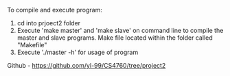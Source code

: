 To compile and execute program:
1. cd into prjoect2 folder
2. Execute 'make master' and 'make slave' on command line to compile the master and slave programs. 
    Make file located within the folder called "Makefile" 
3. Execute './master -h' for usage of program

Github - https://github.com/yl-99/CS4760/tree/project2